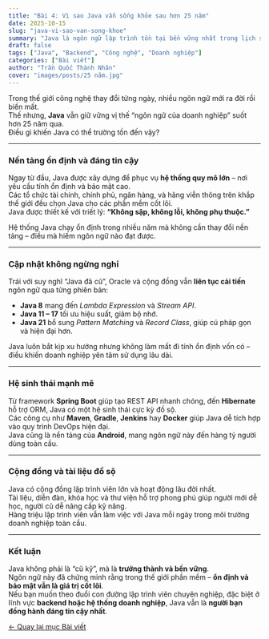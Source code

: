 ```yaml
---
title: "Bài 4: Vì sao Java vẫn sống khỏe sau hơn 25 năm"
date: 2025-10-15
slug: "java-vi-sao-van-song-khoe"
summary: "Java là ngôn ngữ lập trình tồn tại bền vững nhất trong lịch sử hiện đại. Bài viết lý giải vì sao Java vẫn được tin dùng trong doanh nghiệp, ngân hàng và hệ thống lớn."
draft: false
tags: ["Java", "Backend", "Công nghệ", "Doanh nghiệp"]
categories: ["Bài viết"]
author: "Trần Quốc Thành Nhân"
cover: "images/posts/25 năm.jpg"
---
```




Trong thế giới công nghệ thay đổi từng ngày, nhiều ngôn ngữ mới ra đời rồi biến mất.  
Thế nhưng, **Java** vẫn giữ vững vị thế “ngôn ngữ của doanh nghiệp” suốt hơn 25 năm qua.  
Điều gì khiến Java có thể trường tồn đến vậy?

---

### Nền tảng ổn định và đáng tin cậy
Ngay từ đầu, Java được xây dựng để phục vụ **hệ thống quy mô lớn** – nơi yêu cầu tính ổn định và bảo mật cao.  
Các tổ chức tài chính, chính phủ, ngân hàng, và hãng viễn thông trên khắp thế giới đều chọn Java cho các phần mềm cốt lõi.  
Java được thiết kế với triết lý: **“Không sập, không lỗi, không phụ thuộc.”**

Hệ thống Java chạy ổn định trong nhiều năm mà không cần thay đổi nền tảng – điều mà hiếm ngôn ngữ nào đạt được.

---

### Cập nhật không ngừng nghỉ
Trái với suy nghĩ “Java đã cũ”, Oracle và cộng đồng vẫn **liên tục cải tiến** ngôn ngữ qua từng phiên bản:  
- **Java 8** mang đến *Lambda Expression* và *Stream API*.  
- **Java 11 – 17** tối ưu hiệu suất, giảm bộ nhớ.  
- **Java 21** bổ sung *Pattern Matching* và *Record Class*, giúp cú pháp gọn và hiện đại hơn.  

Java luôn bắt kịp xu hướng nhưng không làm mất đi tính ổn định vốn có – điều khiến doanh nghiệp yên tâm sử dụng lâu dài.

---

### Hệ sinh thái mạnh mẽ
Từ framework **Spring Boot** giúp tạo REST API nhanh chóng, đến **Hibernate** hỗ trợ ORM, Java có một hệ sinh thái cực kỳ đồ sộ.  
Các công cụ như **Maven**, **Gradle**, **Jenkins** hay **Docker** giúp Java dễ tích hợp vào quy trình DevOps hiện đại.  
Java cũng là nền tảng của **Android**, mang ngôn ngữ này đến hàng tỷ người dùng toàn cầu.

---

### Cộng đồng và tài liệu đồ sộ
Java có cộng đồng lập trình viên lớn và hoạt động lâu đời nhất.  
Tài liệu, diễn đàn, khóa học và thư viện hỗ trợ phong phú giúp người mới dễ học, người cũ dễ nâng cấp kỹ năng.  
Hàng triệu lập trình viên vẫn làm việc với Java mỗi ngày trong môi trường doanh nghiệp toàn cầu.

---

### Kết luận
Java không phải là “cũ kỹ”, mà là **trưởng thành và bền vững**.  
Ngôn ngữ này đã chứng minh rằng trong thế giới phần mềm – **ổn định và bảo mật vẫn là giá trị cốt lõi**.  
Nếu bạn muốn theo đuổi con đường lập trình viên chuyên nghiệp, đặc biệt ở lĩnh vực **backend hoặc hệ thống doanh nghiệp**, Java vẫn là **người bạn đồng hành đáng tin cậy nhất**.


[← Quay lại mục Bài viết](/posts/)